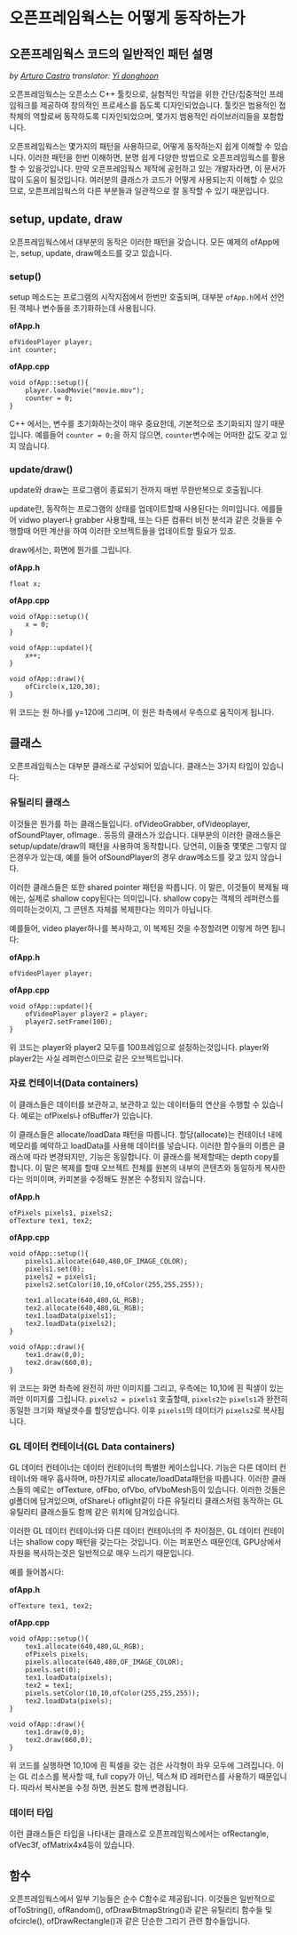 # 오픈프레임웍스는 어떻게 동작하는가
## 오픈프레임웍스 코드의 일반적인 패턴 설명

*by [Arturo Castro](http://arturocastro.net)*
*translator: [Yi donghoon](http://icq4ever.net)*

오픈프레임웍스는 오픈소스 C++ 툴킷으로, 실험적인 작업을 위한 간단/집중적인 프레임워크를 제공하여 창의적인 프로세스를 돕도록 디자인되었습니다. 툴킷은 범용적인 접착체의 역할로써 동작하도록 디자인되었으며, 몇가지 범용적인 라이브러리들을 포함합니다.

오픈프레임웍스는 몇가지의 패턴을 사용하므로, 어떻게 동작하는지 쉽게 이해할 수 있습니다. 이러한 패턴을 한번 이해하면, 분명 쉽게 다양한 방법으로 오픈프레임웍스를 활용할 수 있을것입니다.
만약 오픈프레임웍스 제작에 공헌하고 있는 개발자라면, 이 문서가 많이 도움이 될것입니다. 여러분의 클래스가 코드가 어떻게 사용되는지 이해할 수 있으므로, 오픈프레임웍스의 다른 부분들과 일관적으로 잘 동작할 수 있기 때문입니다.

## setup, update, draw

오픈프레임웍스에서 대부분의 동작은 이러한 패턴을 갖습니다. 모든 예제의 ofApp에는, setup, update, draw메소드를 갖고 있습니다.

### setup()

setup 메소드는 프로그램의 시작지점에서 한번만 호출되며, 대부분 `ofApp.h`에서 선언된 객체나 변수들을 초기화하는데 사용됩니다.

__ofApp.h__

~~~~{.cpp}
ofVideoPlayer player;
int counter;
~~~~

__ofApp.cpp__

~~~~{.cpp}
void ofApp::setup(){
    player.loadMovie("movie.mov");
    counter = 0;
}
~~~~

C++ 에서는, 변수를 초기화하는것이 매우 중요한데, 기본적으로 초기화되지 않기 때문입니다. 예를들어 `counter = 0;`을 하지 않으면, `counter`변수에는 어떠한 값도 갖고 있지 않습니다.

### update/draw()

update와 draw는 프로그램이 종료되기 전까지 매번 무한반복으로 호출됩니다.

update란, 동작하는 프로그램의 상태를 업데이트할때 사용된다는 의미입니다. 에를들어 vidwo player나 grabber 사용할때, 또는 다른 컴퓨터 비전 분석과 같은 것들을 수행할때 어떤 계산을 하여 이러한 오브젝트들을 업데이트할 필요가 있죠.

draw에서는, 화면에 뭔가를 그립니다.

__ofApp.h__

~~~~{.cpp}
float x;
~~~~

__ofApp.cpp__

~~~~{.cpp}
void ofApp::setup(){
    x = 0;
}

void ofApp::update(){
    x++;
}

void ofApp::draw(){
    ofCircle(x,120,30);
}
~~~~

위 코드는 원 하나를 y=120에 그리며, 이 원은 좌측에서 우측으로 움직이게 됩니다.

## 클래스

오픈프레임웍스는 대부분 클래스로 구성되어 있습니다. 클래스는 3가지 타입이 있습니다:

### 유틸리티 클래스

이것들은 뭔가를 하는 클래스들입니다. ofVideoGrabber, ofVideoplayer, ofSoundPlayer, ofImage.. 등등의 클래스가 있습니다. 대부분의 이러한 클래스들은 setup/update/draw의 패턴을 사용하여 동작합니다. 당연히, 이들중 몇몇은 그렇지 않은경우가 있는데, 예를 들어 ofSoundPlayer의 경우 draw메소드를 갖고 있지 않습니다.

이러한 클래스들은 또한 shared pointer 패턴을 따릅니다. 이 말은, 이것들이 복제될 때에는, 실제로 shallow copy된다는 의미입니다. shallow copy는 객체의 레퍼런스를 의미하는것이지, 그 콘텐츠 자체를 복제한다는 의미가 아닙니다.

예를들어, video player하나를 복사하고, 이 복제된 것을 수정할려면 이렇게 하면 됩니다:

__ofApp.h__

~~~~{.cpp}
ofVideoPlayer player;
~~~~

__ofApp.cpp__

~~~~{.cpp}
void ofApp::update(){
    ofVideoPlayer player2 = player;
    player2.setFrame(100);
}
~~~~

위 코드는 player와 player2 모두를 100프레임으로 설정하는것입니다. player와 player2는 사실 레퍼런스이므로 같은 오브젝트입니다.

### 자료 컨테이너(Data containers)

이 클래스들은 데이터를 보관하고, 보관하고 있는 데이터들의 연산을 수행할 수 있습니다. 예로는 ofPixels나 ofBuffer가 있습니다.

이 클래스들은 allocate/loadData 패턴을 따릅니다. 할당(allocate)는 컨테이너 내에 메모리를 예약하고 loadData를 사용해 데이터를 넣습니다. 이러한 함수들의 이름은 클래스에 따라 변경되지만, 기능은 동일합니다. 이 클래스를 복제할때는 depth copy를 합니다. 이 말은 복제를 할때 오브젝트 전체를 원본의 내부의 콘텐츠와 동일하게 복사한다는 의미이며, 카피본을 수정해도 원본은 수정되지 않습니다.

__ofApp.h__

~~~~{.cpp}
ofPixels pixels1, pixels2;
ofTexture tex1, tex2;
~~~~

__ofApp.cpp__

~~~~{.cpp}
void ofApp::setup(){
    pixels1.allocate(640,480,OF_IMAGE_COLOR);
    pixels1.set(0);
    pixels2 = pixels1;
    pixels2.setColor(10,10,ofColor(255,255,255));
    
    tex1.allocate(640,480,GL_RGB);
    tex2.allocate(640,480,GL_RGB);
    tex1.loadData(pixels1);
    tex2.loadData(pixels2);
}

void ofApp::draw(){
    tex1.draw(0,0);
    tex2.draw(660,0);
}
~~~~

위 코드는 화면 좌측에 완전히 까만 이미지를 그리고, 우측에는 10,10에 흰 픽샐이 있는 까만 이미지를 그립니다. `pixels2 = pixels1` 호출할때, `pixels2`는 `pixels1`과 완전히 동일한 크기와 채널갯수를 할당받습니다. 이후 `pixels1`의 데이터가 `pixels2`로 복사됩니다.

### GL 데이터 컨테이너(GL Data containers)

GL 데이터 컨테이너는 데이터 컨테이너의 특별한 케이스입니다. 기능은 다른 데이터 컨테이너와 매우 흡사하며, 마찬가지로 allocate/loadData패턴을 따릅니다. 이러한 클래스들의 예로는 ofTexture, ofFbo, ofVbo, ofVboMesh등이 있습니다. 이러한 것들은 gl폴더에 담겨있으며, ofShare나 oflight같이 다른 유틸리티 클래스처럼 동작하는 GL 유틸리티 클래스들도 함께 같은 위치에 담겨있습니다.

이러한 GL 데이터 컨테이너와 다른 데이터 컨테이너의 주 차이점은, GL 데이터 컨테이너는 shallow copy 패턴을 갖는다는 것입니다. 이는 퍼포먼스 때문인데, GPU상에서 자원을 복사하는것은 일반적으로 매우 느리기 때문입니다.

예를 들어봅시다:

__ofApp.h__

~~~~{.cpp}
ofTexture tex1, tex2;
~~~~

__ofApp.cpp__

~~~~{.cpp}
void ofApp::setup(){
    tex1.allocate(640,480,GL_RGB);
    ofPixels pixels;
    pixels.allocate(640,480,OF_IMAGE_COLOR);
    pixels.set(0);
    tex1.loadData(pixels);
    tex2 = tex1;
    pixels.setColor(10,10,ofColor(255,255,255));
    tex2.loadData(pixels);
}

void ofApp::draw(){
    tex1.draw(0,0);
    tex2.draw(660,0);
}
~~~~

위 코드를 실행하면 10,10에 흰 픽셀을 갖는 검은 사각형이 좌우 모두에 그려집니다. 이는 GL 리소스를 복사할 때, full copy가 아닌, 텍스쳐 ID 레퍼런스를 사용하기 때문입니다. 따라서 복사본을 수정 하면, 원본도 함께 변경됩니다.

### 데이터 타입

이런 클래스들은 타입을 나타내는 클래스로 오픈프레임웍스에서는 ofRectangle, ofVec3f, ofMatrix4x4등이 있습니다.

## 함수

오픈프레임웍스에서 일부 기능들은 순수 C함수로 제공됩니다. 이것들은 일반적으로 ofToString(), ofRandom(), ofDrawBitmapString()과 같은 유틸리티 함수들 및  ofcircle(), ofDrawRectangle()과 같은 단순한 그리기 관련 함수들입니다.
